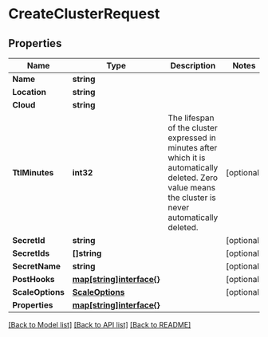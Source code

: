# CreateClusterRequest

## Properties
Name | Type | Description | Notes
------------ | ------------- | ------------- | -------------
**Name** | **string** |  | 
**Location** | **string** |  | 
**Cloud** | **string** |  | 
**TtlMinutes** | **int32** | The lifespan of the cluster expressed in minutes after which it is automatically deleted. Zero value means the cluster is never automatically deleted. | [optional] 
**SecretId** | **string** |  | [optional] 
**SecretIds** | **[]string** |  | [optional] 
**SecretName** | **string** |  | [optional] 
**PostHooks** | [**map[string]interface{}**](.md) |  | [optional] 
**ScaleOptions** | [**ScaleOptions**](ScaleOptions.md) |  | [optional] 
**Properties** | [**map[string]interface{}**](.md) |  | 

[[Back to Model list]](../README.md#documentation-for-models) [[Back to API list]](../README.md#documentation-for-api-endpoints) [[Back to README]](../README.md)


